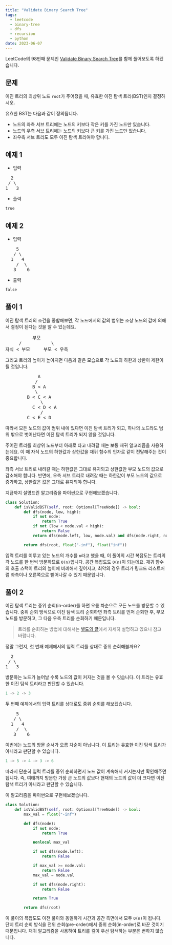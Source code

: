 ```yaml
---
title: "Validate Binary Search Tree"
tags:
  - leetcode
  - binary-tree
  - dfs
  - recursion
  - python
date: 2023-06-07
---
```


LeetCode의 98번째 문제인 [Validate Binary Search Tree](https://leetcode.com/problems/validate-binary-search-tree/)를 함께 풀어보도록 하겠습니다.

## 문제

이진 트리의 최상위 노드 `root`가 주어졌을 때, 유효한 이진 탐색 트리(BST)인지 결정하시오.

유효한 BST는 다음과 같이 정의됩니다.

- 노드의 좌측 서브 트리에는 노드의 키보다 작은 키를 가진 노드만 있습니다.
- 노드의 우측 서브 트리에는 노드의 키보다 큰 키를 가진 노드만 있습니다.
- 좌우측 서브 트리도 모두 이진 탐색 트리여야 합니다.

## 예제 1

- 입력

<pre>
  2
 / \
1   3
</pre>

- 출력

```py
true
```

## 예제 2

- 입력

<pre>
    5
   / \
  1   4
    /  \
   3    6
</pre>

- 출력

```py
false
```

## 풀이 1

이진 탐색 트리의 조건을 종합해보면, 각 노드에서의 값의 범위는 조상 노드의 값에 의해서 결정이 된다는 것을 알 수 있는데요.

<pre>
          부모
     /           \
자식 < 부모     부모 < 우측
</pre>

그리고 트리의 높이가 높아지면 다음과 같은 모습으로 각 노드의 하한과 상한이 제한이 될 것입니다.

<pre>
            A
           /
          B < A
           \
        B < C < A
             \
          C < D < A
             /
        C < E < D
</pre>

따라서 모든 노드의 값이 범위 내에 있다면 이진 탐색 트리가 되고, 하나의 노드라도 범위 밖으로 벗어난다면 이진 탐색 트리가 되지 않을 것입니다.

주어진 트리를 최상위 노드부터 아래로 타고 내려갈 때는 보통 재귀 알고리즘을 사용하는데요.
이 때 자식 노드의 하한값과 상한값을 재귀 함수의 인자로 같이 전달해주는 것이 중요합니다.

좌측 서브 트리로 내려갈 때는 하한값은 그대로 유지되고 상한값만 부모 노드의 값으로 감소해야 합니다.
반면에, 우측 서브 트리로 내려갈 때는 하한값이 부모 노드의 값으로 증가하고, 상한값은 값은 그대로 유지되야 합니다.

지금까지 설명드린 알고리즘을 파이썬으로 구현해보겠습니다.

```py
class Solution:
    def isValidBST(self, root: Optional[TreeNode]) -> bool:
        def dfs(node, low, high):
            if not node:
                return True
            if not (low < node.val < high):
                return False
            return dfs(node.left, low, node.val) and dfs(node.right, node.val, high)

        return dfs(root, float("-inf"), float("inf"))
```

입력 트리를 이루고 있는 노드의 개수를 `n`라고 했을 때, 이 풀이의 시간 복잡도는 트리의 각 노드를 한 번씩 방문하므로 `O(n)`입니다.
공간 복잡도도 `O(n)`이 되는데요.
재귀 함수의 호출 스택이 트리의 높이에 비례해서 깊어지고, 최악의 경우 트리가 링크드 리스트처럼 좌측이나 오른쪽으로 뻗어나갈 수 있기 때문입니다.

## 풀이 2

이진 탐색 트리는 중위 순회(in-order)를 하면 오름 차순으로 모든 노드를 방문할 수 있습니다.
중위 순회 방식으로 이진 탐색 트리 순회하면 좌측 트리를 먼저 순회한 후, 부모 노드를 방문하고, 그 다음 우측 트리를 순회하기 때문입니다.

> 트리를 순회하는 방법에 대해서는 [별도의 글](/data-structures/binary-tree/)에서 자세히 설명하고 있으니 참고 바랍니다.

정말 그런지, 첫 번째 예제에서의 입력 트리를 상대로 중위 순회해볼까요?

<pre>
  2
 / \
1   3
</pre>

방문하는 노드가 늘어날 수록 노드의 값이 커지는 것을 볼 수 잇습니다.
이 트리는 유효한 이진 탐색 트리라고 판단할 수 있습니다.

```py
1 -> 2 -> 3
```

두 번째 예제에서의 입력 트리를 상대로도 중위 순회를 해보겠습니다.

<pre>
    5
   / \
  1   4
    /  \
   3    6
</pre>

이번에는 노드의 방문 순서가 오름 차순이 아닙니다.
이 트리는 유효한 이진 탐색 트리가 아니라고 판단할 수 있습니다.

```py
1 -> 5 -> 4 -> 3 -> 6
```

따라서 단순히 입력 트리를 중위 순회하면서 노드 값이 계속해서 커지는지만 확인해주면 됩니다.
즉, 여태까지 방문한 가장 큰 노드의 값보다 현재의 노드의 값이 더 크다면 이진 탐색 트리가 아니라고 판단할 수 있습니다.

이 알고리즘을 파이썬으로 구현해보겠습니다.

```py
class Solution:
    def isValidBST(self, root: Optional[TreeNode]) -> bool:
        max_val = float("-inf")

        def dfs(node):
            if not node:
                return True

            nonlocal max_val

            if not dfs(node.left):
                return False

            if max_val >= node.val:
                return False
            max_val = node.val

            if not dfs(node.right):
                return False

            return True

        return dfs(root)
```

이 풀이의 복잡도도 이전 풀이와 동일하게 시간과 공간 측면에서 모두 `O(n)`이 됩니다.
단지 트리 순회 방식을 전위 순회(pre-order)에서 중위 순회(in-order)로 바꾼 것이기 때문입니다.
재귀 알고리즘을 사용하여 트리를 깊이 우선 탐색하는 부분은 변하지 않습니다.
